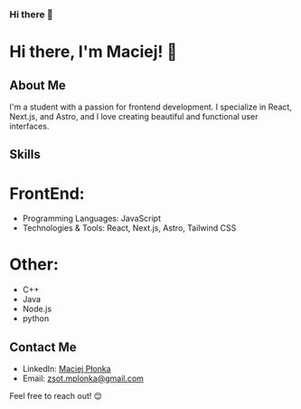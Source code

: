 ### Hi there 👋

# Hi there, I'm Maciej! 👋

## About Me

I'm a student with a passion for frontend development. I specialize in React, Next.js, and Astro, and I love creating beautiful and functional user interfaces.

## Skills

# FrontEnd:
- Programming Languages: JavaScript
- Technologies & Tools: React, Next.js, Astro, Tailwind CSS

# Other:
- C++
- Java
- Node.js
- python

## Contact Me

- LinkedIn: [Maciej Płonka](https://www.linkedin.com/in/maciej-p%C5%82onka-25a9b9299/)
- Email: [zsot.mplonka@gmail.com](mailto:zsot.mplonka@gmail.com)

Feel free to reach out! 😊
